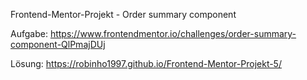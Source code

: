 Frontend-Mentor-Projekt - Order summary component

Aufgabe:
https://www.frontendmentor.io/challenges/order-summary-component-QlPmajDUj

Lösung:
https://robinho1997.github.io/Frontend-Mentor-Projekt-5/
